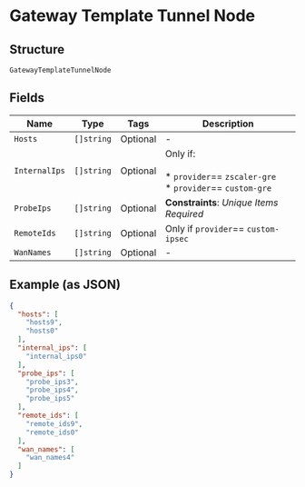 
# Gateway Template Tunnel Node

## Structure

`GatewayTemplateTunnelNode`

## Fields

| Name | Type | Tags | Description |
|  --- | --- | --- | --- |
| `Hosts` | `[]string` | Optional | - |
| `InternalIps` | `[]string` | Optional | Only if:<br><br>* `provider`== `zscaler-gre`<br>* `provider`== `custom-gre` |
| `ProbeIps` | `[]string` | Optional | **Constraints**: *Unique Items Required* |
| `RemoteIds` | `[]string` | Optional | Only if `provider`== `custom-ipsec` |
| `WanNames` | `[]string` | Optional | - |

## Example (as JSON)

```json
{
  "hosts": [
    "hosts9",
    "hosts0"
  ],
  "internal_ips": [
    "internal_ips0"
  ],
  "probe_ips": [
    "probe_ips3",
    "probe_ips4",
    "probe_ips5"
  ],
  "remote_ids": [
    "remote_ids9",
    "remote_ids0"
  ],
  "wan_names": [
    "wan_names4"
  ]
}
```

